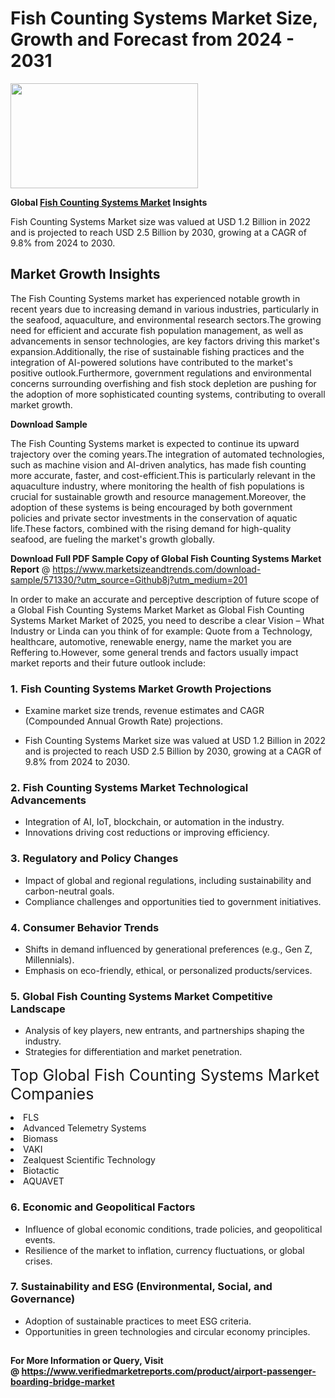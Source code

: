 <H1>Fish Counting Systems Market Size, Growth and Forecast from 2024 - 2031</H1><img class="aligncenter size-medium wp-image-584254" src="https://thirdeyenews.in/wp-content/uploads/2024/09/Global-Market-Research-300x168.jpeg" alt="" width="300" height="168" /><p><strong>Global&nbsp;<a href="https://www.marketsizeandtrends.com/download-sample/571330/?utm_source=Github8j?utm_medium=201">Fish Counting Systems Market</a> Insights</strong></p><p>Fish Counting Systems Market size was valued at USD 1.2 Billion in 2022 and is projected to reach USD 2.5 Billion by 2030, growing at a CAGR of 9.8% from 2024 to 2030.</p><p><h2>Market Growth Insights</h2> <p>The Fish Counting Systems market has experienced notable growth in recent years due to increasing demand in various industries, particularly in the seafood, aquaculture, and environmental research sectors.The growing need for efficient and accurate fish population management, as well as advancements in sensor technologies, are key factors driving this market's expansion.Additionally, the rise of sustainable fishing practices and the integration of AI-powered solutions have contributed to the market's positive outlook.Furthermore, government regulations and environmental concerns surrounding overfishing and fish stock depletion are pushing for the adoption of more sophisticated counting systems, contributing to overall market growth.</p> <p><strong>Download Sample</strong></p> <p>The Fish Counting Systems market is expected to continue its upward trajectory over the coming years.The integration of automated technologies, such as machine vision and AI-driven analytics, has made fish counting more accurate, faster, and cost-efficient.This is particularly relevant in the aquaculture industry, where monitoring the health of fish populations is crucial for sustainable growth and resource management.Moreover, the adoption of these systems is being encouraged by both government policies and private sector investments in the conservation of aquatic life.These factors, combined with the rising demand for high-quality seafood, are fueling the market's growth globally.</p> <p><span class=""><strong>Download Full PDF Sample Copy of Global Fish Counting Systems Market Report</strong> @ <a href="https://www.marketsizeandtrends.com/download-sample/571330/?utm_source=Github8j?utm_medium=201" target="_blank">https://www.marketsizeandtrends.com/download-sample/571330/?utm_source=Github8j?utm_medium=201</a></span></p><p>In order to make an accurate and perceptive description of future scope of a Global&nbsp;Fish Counting Systems Market Market as Global&nbsp;Fish Counting Systems Market Market of 2025, you need to describe a clear Vision &ndash; What Industry or Linda can you think of for example: Quote from a Technology, healthcare, automotive, renewable energy, name the market you are Reffering to.However, some general trends and factors usually impact market reports and their future outlook include:</p><h3>1.&nbsp;<strong>Fish Counting Systems Market Growth Projections</strong></h3><ul><li>Examine market size trends, revenue estimates and CAGR (Compounded Annual Growth Rate) projections.</li><li><p>Fish Counting Systems Market size was valued at USD 1.2 Billion in 2022 and is projected to reach USD 2.5 Billion by 2030, growing at a CAGR of 9.8% from 2024 to 2030.</p></li></ul><h3>2.&nbsp;<strong>Fish Counting Systems Market Technological Advancements</strong></h3><ul><li>Integration of AI, IoT, blockchain, or automation in the industry.</li><li>Innovations driving cost reductions or improving efficiency.</li></ul><h3>3.&nbsp;<strong>Regulatory and Policy Changes</strong></h3><ul><li>Impact of global and regional regulations, including sustainability and carbon-neutral goals.</li><li>Compliance challenges and opportunities tied to government initiatives.</li></ul><h3>4.&nbsp;<strong>Consumer Behavior Trends</strong></h3><ul><li>Shifts in demand influenced by generational preferences (e.g., Gen Z, Millennials).</li><li>Emphasis on eco-friendly, ethical, or personalized products/services.</li></ul><h3>5.&nbsp;<strong>Global Fish Counting Systems Market Competitive Landscape</strong></h3><ul><li>Analysis of key players, new entrants, and partnerships shaping the industry.</li><li>Strategies for differentiation and market penetration.</li></ul><p data-pm-slice="1 1 []"><span style="color: inherit; font-family: inherit; font-size: 25px;">Top Global Fish Counting Systems Market Companies</span></p><div class="" data-test-id=""><p><li>FLS</li><li> Advanced Telemetry Systems</li><li> Biomass</li><li> VAKI</li><li> Zealquest Scientific Technology</li><li> Biotactic</li><li> AQUAVET</li></p></div><h3>6.&nbsp;<strong>Economic and Geopolitical Factors</strong></h3><ul><li>Influence of global economic conditions, trade policies, and geopolitical events.</li><li>Resilience of the market to inflation, currency fluctuations, or global crises.</li></ul><h3>7.&nbsp;<strong>Sustainability and ESG (Environmental, Social, and Governance)</strong></h3><ul><li>Adoption of sustainable practices to meet ESG criteria.</li><li>Opportunities in green technologies and circular economy principles.</li></ul><h2><strong style="font-size: 14px;">For More Information or Query, Visit @&nbsp;</strong><a style="background-color: #ffffff; font-size: 14px;" href="https://www.marketsizeandtrends.com/report/fish-counting-systems-market/" target="_blank">https://www.verifiedmarketreports.com/product/airport-passenger-boarding-bridge-market</a></h2>